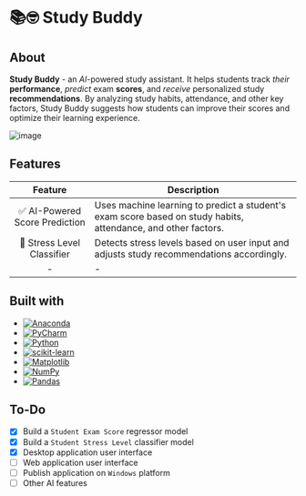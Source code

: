 # 📚🤓 Study Buddy

## About
**Study Buddy** - an *AI*-powered study assistant. It helps students track _their_ **performance**, _predict_ exam **scores**, and _receive_ personalized study **recommendations**. By analyzing study habits, attendance, and other key factors, Study Buddy suggests how students can improve their scores and optimize their learning experience.

![image](https://github.com/user-attachments/assets/21d57d02-a14e-47eb-8bf2-e1acd168c3a1)


## Features
|Feature|Description|
|:-:|---|
|✅ AI-Powered Score Prediction|Uses machine learning to predict a student's exam score based on study habits, attendance, and other factors.|
|💢 Stress Level Classifier|Detects stress levels based on user input and adjusts study recommendations accordingly.|
|-|-|

## Built with
* [![Anaconda](https://img.shields.io/badge/Anaconda-44A833?logo=anaconda&logoColor=fff)](https://www.anaconda.com/)
* [![PyCharm](https://img.shields.io/badge/PyCharm-000?logo=pycharm&logoColor=fff)](https://www.jetbrains.com/pycharm/)
* [![Python](https://img.shields.io/badge/Python-3776AB?logo=python&logoColor=fff)](https://www.python.org/)
* [![scikit-learn](https://img.shields.io/badge/scikit--learn-%23F7931E.svg?style=for-the-badge&logo=scikit-learn&logoColor=white)](https://scikit-learn.org/stable/)
* [![Matplotlib](https://custom-icon-badges.demolab.com/badge/Matplotlib-71D291?logo=matplotlib&logoColor=fff)](https://matplotlib.org/)
* [![NumPy](https://img.shields.io/badge/NumPy-4DABCF?logo=numpy&logoColor=fff)](https://numpy.org/)
* [![Pandas](https://img.shields.io/badge/Pandas-150458?logo=pandas&logoColor=fff)](https://pandas.pydata.org/)


## To-Do
- [x] Build a `Student Exam Score` regressor model
- [x] Build a `Student Stress Level` classifier model
- [x] Desktop application user interface
- [ ] Web application user interface
- [ ] Publish application on `Windows` platform
- [ ] Other AI features
